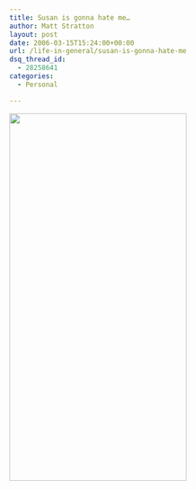 ```yaml
---
title: Susan is gonna hate me…
author: Matt Stratton
layout: post
date: 2006-03-15T15:24:00+00:00
url: /life-in-general/susan-is-gonna-hate-me
dsq_thread_id:
  - 28258641
categories:
  - Personal

---
```

<img src="http://static.flickr.com/56/113016813_bf935868da_o.jpg" width="315" height="654" />